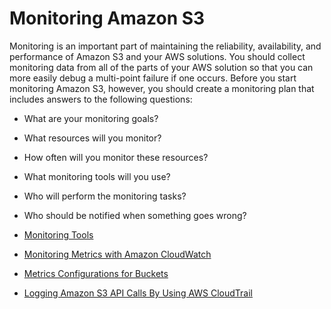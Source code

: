 # Monitoring Amazon S3<a name="monitoring-overview"></a>

Monitoring is an important part of maintaining the reliability, availability, and performance of Amazon S3 and your AWS solutions\. You should collect monitoring data from all of the parts of your AWS solution so that you can more easily debug a multi\-point failure if one occurs\. Before you start monitoring Amazon S3, however, you should create a monitoring plan that includes answers to the following questions:

+ What are your monitoring goals?

+ What resources will you monitor?

+ How often will you monitor these resources?

+ What monitoring tools will you use?

+ Who will perform the monitoring tasks?

+ Who should be notified when something goes wrong?


+ [Monitoring Tools](monitoring-automated-manual.md)
+ [Monitoring Metrics with Amazon CloudWatch](cloudwatch-monitoring.md)
+ [Metrics Configurations for Buckets](metrics-configurations.md)
+ [Logging Amazon S3 API Calls By Using AWS CloudTrail](cloudtrail-logging.md)